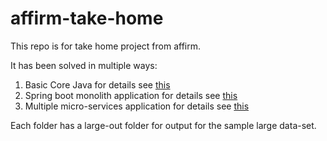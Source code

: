 # affirm-take-home
This repo is for take home project from affirm.

It has been solved in multiple ways:
1. Basic Core Java for details see [this](basic-core-java) 
2. Spring boot monolith application for details see [this](spring-boot-single-service)
3. Multiple micro-services application for details see [this](micro-service) 

Each folder has a large-out folder for output for the sample large data-set.
